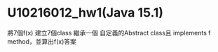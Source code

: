 U10216012_hw1(Java 15.1)
============

將7個f(x)  建立7個class 繼承一個 自定義的Abstract class且 implements f method，並算出f(x)答案 
